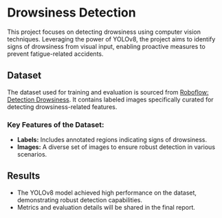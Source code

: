 # Drowsiness Detection

This project focuses on detecting drowsiness using computer vision techniques. Leveraging the power of YOLOv8, the project aims to identify signs of drowsiness from visual input, enabling proactive measures to prevent fatigue-related accidents.

## Dataset

The dataset used for training and evaluation is sourced from [Roboflow: Detection Drowsiness](https://app.roboflow.com/deep-learing-p9dxb/detection-drowsiness). It contains labeled images specifically curated for detecting drowsiness-related features.

### Key Features of the Dataset:
- **Labels:** Includes annotated regions indicating signs of drowsiness.
- **Images:** A diverse set of images to ensure robust detection in various scenarios.


## Results

- The YOLOv8 model achieved high performance on the dataset, demonstrating robust detection capabilities.
- Metrics and evaluation details will be shared in the final report.

